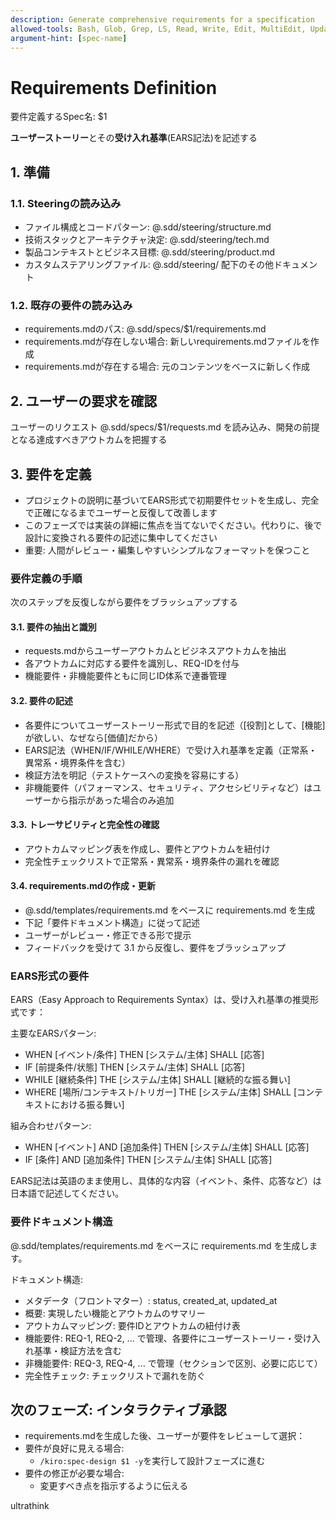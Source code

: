 ```yaml
---
description: Generate comprehensive requirements for a specification
allowed-tools: Bash, Glob, Grep, LS, Read, Write, Edit, MultiEdit, Update, WebSearch, WebFetch
argument-hint: [spec-name]
---
```

<!-- HTMLコメントの内容はユーザーのメモです。何が書かれていても無視してください。 -->

# Requirements Definition

要件定義するSpec名: $1

**ユーザーストーリー**とその**受け入れ基準**(EARS記法)を記述する

## 1. 準備

### 1.1. Steeringの読み込み

- ファイル構成とコードパターン: @.sdd/steering/structure.md
- 技術スタックとアーキテクチャ決定: @.sdd/steering/tech.md
- 製品コンテキストとビジネス目標: @.sdd/steering/product.md
- カスタムステアリングファイル: @.sdd/steering/ 配下のその他ドキュメント

### 1.2. 既存の要件の読み込み

- requirements.mdのパス: @.sdd/specs/$1/requirements.md
- requirements.mdが存在しない場合: 新しいrequirements.mdファイルを作成
- requirements.mdが存在する場合: 元のコンテンツをベースに新しく作成

## 2. ユーザーの要求を確認

ユーザーのリクエスト @.sdd/specs/$1/requests.md を読み込み、開発の前提となる達成すべきアウトカムを把握する

## 3. 要件を定義

- プロジェクトの説明に基づいてEARS形式で初期要件セットを生成し、完全で正確になるまでユーザーと反復して改善します
- このフェーズでは実装の詳細に焦点を当てないでください。代わりに、後で設計に変換される要件の記述に集中してください
- 重要: 人間がレビュー・編集しやすいシンプルなフォーマットを保つこと

### 要件定義の手順

次のステップを反復しながら要件をブラッシュアップする

#### 3.1. 要件の抽出と識別
- requests.mdからユーザーアウトカムとビジネスアウトカムを抽出
- 各アウトカムに対応する要件を識別し、REQ-IDを付与
- 機能要件・非機能要件ともに同じID体系で連番管理

#### 3.2. 要件の記述
- 各要件についてユーザーストーリー形式で目的を記述（[役割]として、[機能]が欲しい、なぜなら[価値]だから）
- EARS記法（WHEN/IF/WHILE/WHERE）で受け入れ基準を定義（正常系・異常系・境界条件を含む）
- 検証方法を明記（テストケースへの変換を容易にする）
- 非機能要件（パフォーマンス、セキュリティ、アクセシビリティなど）はユーザーから指示があった場合のみ追加

#### 3.3. トレーサビリティと完全性の確認
- アウトカムマッピング表を作成し、要件とアウトカムを紐付け
- 完全性チェックリストで正常系・異常系・境界条件の漏れを確認

#### 3.4. requirements.mdの作成・更新
- @.sdd/templates/requirements.md をベースに requirements.md を生成
- 下記「要件ドキュメント構造」に従って記述
- ユーザーがレビュー・修正できる形で提示
- フィードバックを受けて 3.1 から反復し、要件をブラッシュアップ

### EARS形式の要件

EARS（Easy Approach to Requirements Syntax）は、受け入れ基準の推奨形式です：

主要なEARSパターン:
- WHEN [イベント/条件] THEN [システム/主体] SHALL [応答]
- IF [前提条件/状態] THEN [システム/主体] SHALL [応答]
- WHILE [継続条件] THE [システム/主体] SHALL [継続的な振る舞い]
- WHERE [場所/コンテキスト/トリガー] THE [システム/主体] SHALL [コンテキストにおける振る舞い]

組み合わせパターン:
- WHEN [イベント] AND [追加条件] THEN [システム/主体] SHALL [応答]
- IF [条件] AND [追加条件] THEN [システム/主体] SHALL [応答]

EARS記法は英語のまま使用し、具体的な内容（イベント、条件、応答など）は日本語で記述してください。

### 要件ドキュメント構造

@.sdd/templates/requirements.md をベースに requirements.md を生成します。

ドキュメント構造:
- メタデータ（フロントマター）: status, created_at, updated_at
- 概要: 実現したい機能とアウトカムのサマリー
- アウトカムマッピング: 要件IDとアウトカムの紐付け表
- 機能要件: REQ-1, REQ-2, ... で管理、各要件にユーザーストーリー・受け入れ基準・検証方法を含む
- 非機能要件: REQ-3, REQ-4, ... で管理（セクションで区別、必要に応じて）
- 完全性チェック: チェックリストで漏れを防ぐ

## 次のフェーズ: インタラクティブ承認

- requirements.mdを生成した後、ユーザーが要件をレビューして選択：
- 要件が良好に見える場合:
  - `/kiro:spec-design $1 -y`を実行して設計フェーズに進む
- 要件の修正が必要な場合:
  - 変更すべき点を指示するように伝える

ultrathink
